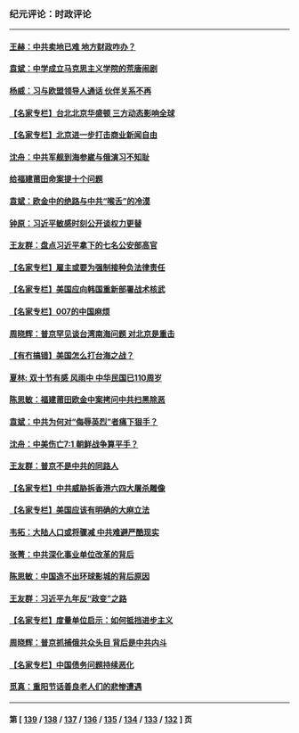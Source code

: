 ### 纪元评论：时政评论
---
#### [王赫：中共卖地已难 地方财政咋办？](../../pages/nsc1025/n13307810.md) 
#### [袁斌：中学成立马克思主义学院的荒唐闹剧](../../pages/nsc1025/n13308426.md) 
#### [杨威：习与欧盟领导人通话 伙伴关系不再](../../pages/nsc1025/n13307456.md) 
#### [【名家专栏】台北北京华盛顿 三方动态影响全球](../../pages/nsc1025/n13306869.md) 
#### [【名家专栏】北京进一步打击商业新闻自由](../../pages/nsc1025/n13306851.md) 
#### [沈舟：中共军舰到海参崴与俄演习不知耻](../../pages/nsc1025/n13305911.md) 
#### [给福建莆田命案提十个问题](../../pages/nsc1025/n13306082.md) 
#### [袁斌：欧金中的绝路与中共“喉舌”的冷漠](../../pages/nsc1025/n13306042.md) 
#### [钟原：习近平敏感时刻公开谈权力更替](../../pages/nsc1025/n13305209.md) 
#### [王友群：盘点习近平拿下的七名公安部高官](../../pages/nsc1025/n13305257.md) 
#### [【名家专栏】雇主或要为强制接种负法律责任](../../pages/nsc1025/n13304378.md) 
#### [【名家专栏】美国应向韩国重新部署战术核武](../../pages/nsc1025/n13304182.md) 
#### [【名家专栏】007的中国麻烦](../../pages/nsc1025/n13304315.md) 
#### [周晓辉：普京罕见谈台湾南海问题 对北京是重击](../../pages/nsc1025/n13304751.md) 
#### [【有冇搞错】美国怎么打台海之战？](../../pages/nsc1025/n13302548.md) 
#### [夏林: 双十节有感 风雨中 中华民国已110周岁](../../pages/nsc1025/n13304339.md) 
#### [陈思敏：福建莆田欧金中案拷问中共扫黑除恶](../../pages/nsc1025/n13303691.md) 
#### [袁斌：中共为何对“侮辱英烈”者痛下狠手？](../../pages/nsc1025/n13303412.md) 
#### [沈舟：中美伤亡7:1 朝鲜战争算平手？](../../pages/nsc1025/n13303049.md) 
#### [王友群：普京不是中共的同路人](../../pages/nsc1025/n13302726.md) 
#### [【名家专栏】中共威胁拆香港六四大屠杀雕像](../../pages/nsc1025/n13301840.md) 
#### [【名家专栏】美国应该有明确的大麻立法](../../pages/nsc1025/n13301867.md) 
#### [韦拓：大陆人口或将骤减 中共难避严酷现实](../../pages/nsc1025/n13300707.md) 
#### [张菁：中共深化事业单位改革的背后](../../pages/nsc1025/n13302361.md) 
#### [陈思敏：中国造不出环球影城的背后原因](../../pages/nsc1025/n13300617.md) 
#### [王友群：习近平九年反“政变”之路](../../pages/nsc1025/n13299881.md) 
#### [【名家专栏】度量单位启示：如何抵挡进步主义](../../pages/nsc1025/n13299255.md) 
#### [周晓辉：普京抓捕俄共众头目 背后是中共内斗](../../pages/nsc1025/n13299868.md) 
#### [【名家专栏】中国债务问题持续恶化](../../pages/nsc1025/n13299212.md) 
#### [觅真：重阳节话善良老人们的悲惨遭遇](../../pages/nsc1025/n13297908.md) 

---
#### 第 [ [139](./139.md) / [138](./138.md) / [137](./137.md) / [136](./136.md) / [135](./135.md) / [134](./134.md) / [133](./133.md) / [132](./132.md) ] 页
